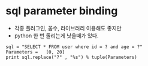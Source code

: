 # sql parameter binding
- 각종 플러그인, 꼼수, 라이브러리 이용해도 좋지만
- python 한 번 돌리는게 낫을때가 있다. 

```
sql = "SELECT * FROM user where id = ? and age = ?"
Parameters =   [0, 20]
print sql.replace("?" , "%s") % tuple(Parameters)
```